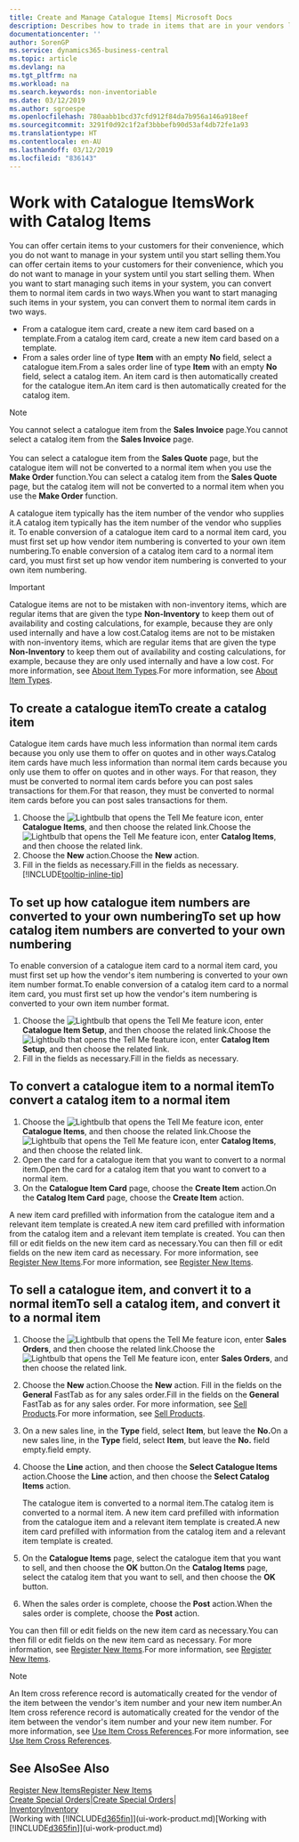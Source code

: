 ```yaml
---
title: Create and Manage Catalogue Items| Microsoft Docs
description: Describes how to trade in items that are in your vendors list of items but not in your own list of items.
documentationcenter: ''
author: SorenGP
ms.service: dynamics365-business-central
ms.topic: article
ms.devlang: na
ms.tgt_pltfrm: na
ms.workload: na
ms.search.keywords: non-inventoriable
ms.date: 03/12/2019
ms.author: sgroespe
ms.openlocfilehash: 780aabb1bcd37cfd912f84da7b956a146a918eef
ms.sourcegitcommit: 3291f0d92c1f2af3bbbefb90d53af4db72fe1a93
ms.translationtype: HT
ms.contentlocale: en-AU
ms.lasthandoff: 03/12/2019
ms.locfileid: "836143"
---
```

# <a name="work-with-catalog-items"></a><span data-ttu-id="44c57-103">Work with Catalogue Items</span><span class="sxs-lookup"><span data-stu-id="44c57-103">Work with Catalog Items</span></span>
<span data-ttu-id="44c57-104">You can offer certain items to your customers for their convenience, which you do not want to manage in your system until you start selling them.</span><span class="sxs-lookup"><span data-stu-id="44c57-104">You can offer certain items to your customers for their convenience, which you do not want to manage in your system until you start selling them.</span></span> <span data-ttu-id="44c57-105">When you want to start managing such items in your system, you can convert them to normal item cards in two ways.</span><span class="sxs-lookup"><span data-stu-id="44c57-105">When you want to start managing such items in your system, you can convert them to normal item cards in two ways.</span></span>

* <span data-ttu-id="44c57-106">From a catalogue item card, create a new item card based on a template.</span><span class="sxs-lookup"><span data-stu-id="44c57-106">From a catalog item card, create a new item card based on a template.</span></span>
* <span data-ttu-id="44c57-107">From a sales order line of type **Item** with an empty **No** field, select a catalogue item.</span><span class="sxs-lookup"><span data-stu-id="44c57-107">From a sales order line of type **Item** with an empty **No** field, select a catalog item.</span></span> <span data-ttu-id="44c57-108">An item card is then automatically created for the catalogue item.</span><span class="sxs-lookup"><span data-stu-id="44c57-108">An item card is then automatically created for the catalog item.</span></span>

> [!NOTE]  
> <span data-ttu-id="44c57-109">You cannot select a catalogue item from the **Sales Invoice** page.</span><span class="sxs-lookup"><span data-stu-id="44c57-109">You cannot select a catalog item from the **Sales Invoice** page.</span></span><br /><br />
> <span data-ttu-id="44c57-110">You can select a catalogue item from the **Sales Quote** page, but the catalogue item will not be converted to a normal item when you use the **Make Order** function.</span><span class="sxs-lookup"><span data-stu-id="44c57-110">You can select a catalog item from the **Sales Quote** page, but the catalog item will not be converted to a normal item when you use the **Make Order** function.</span></span>

<span data-ttu-id="44c57-111">A catalogue item typically has the item number of the vendor who supplies it.</span><span class="sxs-lookup"><span data-stu-id="44c57-111">A catalog item typically has the item number of the vendor who supplies it.</span></span> <span data-ttu-id="44c57-112">To enable conversion of a catalogue item card to a normal item card, you must first set up how vendor item numbering is converted to your own item numbering.</span><span class="sxs-lookup"><span data-stu-id="44c57-112">To enable conversion of a catalog item card to a normal item card, you must first set up how vendor item numbering is converted to your own item numbering.</span></span>   

> [!Important]
> <span data-ttu-id="44c57-113">Catalogue items are not to be mistaken with non-inventory items, which are regular items that are given the type **Non-Inventory** to keep them out of availability and costing calculations, for example, because they are only used internally and have a low cost.</span><span class="sxs-lookup"><span data-stu-id="44c57-113">Catalog items are not to be mistaken with non-inventory items, which are regular items that are given the type **Non-Inventory** to keep them out of availability and costing calculations, for example, because they are only used internally and have a low cost.</span></span> <span data-ttu-id="44c57-114">For more information, see [About Item Types](inventory-about-item-types.md).</span><span class="sxs-lookup"><span data-stu-id="44c57-114">For more information, see [About Item Types](inventory-about-item-types.md).</span></span>

## <a name="to-create-a-catalog-item"></a><span data-ttu-id="44c57-115">To create a catalogue item</span><span class="sxs-lookup"><span data-stu-id="44c57-115">To create a catalog item</span></span>
<span data-ttu-id="44c57-116">Catalogue item cards have much less information than normal item cards because you only use them to offer on quotes and in other ways.</span><span class="sxs-lookup"><span data-stu-id="44c57-116">Catalog item cards have much less information than normal item cards because you only use them to offer on quotes and in other ways.</span></span> <span data-ttu-id="44c57-117">For that reason, they must be converted to normal item cards before you can post sales transactions for them.</span><span class="sxs-lookup"><span data-stu-id="44c57-117">For that reason, they must be converted to normal item cards before you can post sales transactions for them.</span></span>

1. <span data-ttu-id="44c57-118">Choose the ![Lightbulb that opens the Tell Me feature](media/ui-search/search_small.png "Tell me what you want to do") icon, enter **Catalogue Items**, and then choose the related link.</span><span class="sxs-lookup"><span data-stu-id="44c57-118">Choose the ![Lightbulb that opens the Tell Me feature](media/ui-search/search_small.png "Tell me what you want to do") icon, enter **Catalog Items**, and then choose the related link.</span></span>
2. <span data-ttu-id="44c57-119">Choose the **New** action.</span><span class="sxs-lookup"><span data-stu-id="44c57-119">Choose the **New** action.</span></span>
3. <span data-ttu-id="44c57-120">Fill in the fields as necessary.</span><span class="sxs-lookup"><span data-stu-id="44c57-120">Fill in the fields as necessary.</span></span> [!INCLUDE[tooltip-inline-tip](includes/tooltip-inline-tip_md.md)]

## <a name="to-set-up-how-catalog-item-numbers-are-converted-to-your-own-numbering"></a><span data-ttu-id="44c57-121">To set up how catalogue item numbers are converted to your own numbering</span><span class="sxs-lookup"><span data-stu-id="44c57-121">To set up how catalog item numbers are converted to your own numbering</span></span>
<span data-ttu-id="44c57-122">To enable conversion of a catalogue item card to a normal item card, you must first set up how the vendor's item numbering is converted to your own item number format.</span><span class="sxs-lookup"><span data-stu-id="44c57-122">To enable conversion of a catalog item card to a normal item card, you must first set up how the vendor's item numbering is converted to your own item number format.</span></span>

1. <span data-ttu-id="44c57-123">Choose the ![Lightbulb that opens the Tell Me feature](media/ui-search/search_small.png "Tell me what you want to do") icon, enter **Catalogue Item Setup**, and then choose the related link.</span><span class="sxs-lookup"><span data-stu-id="44c57-123">Choose the ![Lightbulb that opens the Tell Me feature](media/ui-search/search_small.png "Tell me what you want to do") icon, enter **Catalog Item Setup**, and then choose the related link.</span></span>
2. <span data-ttu-id="44c57-124">Fill in the fields as necessary.</span><span class="sxs-lookup"><span data-stu-id="44c57-124">Fill in the fields as necessary.</span></span>

## <a name="to-convert-a-catalog-item-to-a-normal-item"></a><span data-ttu-id="44c57-125">To convert a catalogue item to a normal item</span><span class="sxs-lookup"><span data-stu-id="44c57-125">To convert a catalog item to a normal item</span></span>
1. <span data-ttu-id="44c57-126">Choose the ![Lightbulb that opens the Tell Me feature](media/ui-search/search_small.png "Tell me what you want to do") icon, enter **Catalogue Items**, and then choose the related link.</span><span class="sxs-lookup"><span data-stu-id="44c57-126">Choose the ![Lightbulb that opens the Tell Me feature](media/ui-search/search_small.png "Tell me what you want to do") icon, enter **Catalog Items**, and then choose the related link.</span></span>
2. <span data-ttu-id="44c57-127">Open the card for a catalogue item that you want to convert to a normal item.</span><span class="sxs-lookup"><span data-stu-id="44c57-127">Open the card for a catalog item that you want to convert to a normal item.</span></span>
3. <span data-ttu-id="44c57-128">On the **Catalogue Item Card** page, choose the **Create Item** action.</span><span class="sxs-lookup"><span data-stu-id="44c57-128">On the **Catalog Item Card** page, choose the **Create Item** action.</span></span>

<span data-ttu-id="44c57-129">A new item card prefilled with information from the catalogue item and a relevant item template is created.</span><span class="sxs-lookup"><span data-stu-id="44c57-129">A new item card prefilled with information from the catalog item and a relevant item template is created.</span></span> <span data-ttu-id="44c57-130">You can then fill or edit fields on the new item card as necessary.</span><span class="sxs-lookup"><span data-stu-id="44c57-130">You can then fill or edit fields on the new item card as necessary.</span></span> <span data-ttu-id="44c57-131">For more information, see [Register New Items](inventory-how-register-new-items.md).</span><span class="sxs-lookup"><span data-stu-id="44c57-131">For more information, see [Register New Items](inventory-how-register-new-items.md).</span></span>

## <a name="to-sell-a-catalog-item-and-convert-it-to-a-normal-item"></a><span data-ttu-id="44c57-132">To sell a catalogue item, and convert it to a normal item</span><span class="sxs-lookup"><span data-stu-id="44c57-132">To sell a catalog item, and convert it to a normal item</span></span>
1. <span data-ttu-id="44c57-133">Choose the ![Lightbulb that opens the Tell Me feature](media/ui-search/search_small.png "Tell me what you want to do") icon, enter **Sales Orders**, and then choose the related link.</span><span class="sxs-lookup"><span data-stu-id="44c57-133">Choose the ![Lightbulb that opens the Tell Me feature](media/ui-search/search_small.png "Tell me what you want to do") icon, enter **Sales Orders**, and then choose the related link.</span></span>
2. <span data-ttu-id="44c57-134">Choose the **New** action.</span><span class="sxs-lookup"><span data-stu-id="44c57-134">Choose the **New** action.</span></span> <span data-ttu-id="44c57-135">Fill in the fields on the **General** FastTab as for any sales order.</span><span class="sxs-lookup"><span data-stu-id="44c57-135">Fill in the fields on the **General** FastTab as for any sales order.</span></span> <span data-ttu-id="44c57-136">For more information, see [Sell Products](sales-how-sell-products.md).</span><span class="sxs-lookup"><span data-stu-id="44c57-136">For more information, see [Sell Products](sales-how-sell-products.md).</span></span>
3. <span data-ttu-id="44c57-137">On a new sales line, in the **Type** field, select **Item**, but leave the **No.**</span><span class="sxs-lookup"><span data-stu-id="44c57-137">On a new sales line, in the **Type** field, select **Item**, but leave the **No.**</span></span> <span data-ttu-id="44c57-138">field empty.</span><span class="sxs-lookup"><span data-stu-id="44c57-138">field empty.</span></span>
4. <span data-ttu-id="44c57-139">Choose the **Line** action, and then choose the **Select Catalogue Items** action.</span><span class="sxs-lookup"><span data-stu-id="44c57-139">Choose the **Line** action, and then choose the **Select Catalog Items** action.</span></span>

    <span data-ttu-id="44c57-140">The catalogue item is converted to a normal item.</span><span class="sxs-lookup"><span data-stu-id="44c57-140">The catalog item is converted to a normal item.</span></span> <span data-ttu-id="44c57-141">A new item card prefilled with information from the catalogue item and a relevant item template is created.</span><span class="sxs-lookup"><span data-stu-id="44c57-141">A new item card prefilled with information from the catalog item and a relevant item template is created.</span></span>
5. <span data-ttu-id="44c57-142">On the **Catalogue Items** page, select the catalogue item that you want to sell, and then choose the **OK** button.</span><span class="sxs-lookup"><span data-stu-id="44c57-142">On the **Catalog Items** page, select the catalog item that you want to sell, and then choose the **OK** button.</span></span>
6. <span data-ttu-id="44c57-143">When the sales order is complete, choose the **Post** action.</span><span class="sxs-lookup"><span data-stu-id="44c57-143">When the sales order is complete, choose the **Post** action.</span></span>

<span data-ttu-id="44c57-144">You can then fill or edit fields on the new item card as necessary.</span><span class="sxs-lookup"><span data-stu-id="44c57-144">You can then fill or edit fields on the new item card as necessary.</span></span> <span data-ttu-id="44c57-145">For more information, see [Register New Items](inventory-how-register-new-items.md).</span><span class="sxs-lookup"><span data-stu-id="44c57-145">For more information, see [Register New Items](inventory-how-register-new-items.md).</span></span>

> [!NOTE]  
>   <span data-ttu-id="44c57-146">An Item cross reference record is automatically created for the vendor of the item between the vendor's item number and your new item number.</span><span class="sxs-lookup"><span data-stu-id="44c57-146">An Item cross reference record is automatically created for the vendor of the item between the vendor's item number and your new item number.</span></span> <span data-ttu-id="44c57-147">For more information, see [Use Item Cross References](inventory-how-use-item-cross-refs.md).</span><span class="sxs-lookup"><span data-stu-id="44c57-147">For more information, see [Use Item Cross References](inventory-how-use-item-cross-refs.md).</span></span>

## <a name="see-also"></a><span data-ttu-id="44c57-148">See Also</span><span class="sxs-lookup"><span data-stu-id="44c57-148">See Also</span></span>
[<span data-ttu-id="44c57-149">Register New Items</span><span class="sxs-lookup"><span data-stu-id="44c57-149">Register New Items</span></span>](inventory-how-register-new-items.md)  
<span data-ttu-id="44c57-150">[Create Special Orders](sales-how-to-create-special-orders.md)|</span><span class="sxs-lookup"><span data-stu-id="44c57-150">[Create Special Orders](sales-how-to-create-special-orders.md)|</span></span>  
[<span data-ttu-id="44c57-151">Inventory</span><span class="sxs-lookup"><span data-stu-id="44c57-151">Inventory</span></span>](inventory-manage-inventory.md)  
<span data-ttu-id="44c57-152">[Working with [!INCLUDE[d365fin](includes/d365fin_md.md)]](ui-work-product.md)</span><span class="sxs-lookup"><span data-stu-id="44c57-152">[Working with [!INCLUDE[d365fin](includes/d365fin_md.md)]](ui-work-product.md)</span></span>
